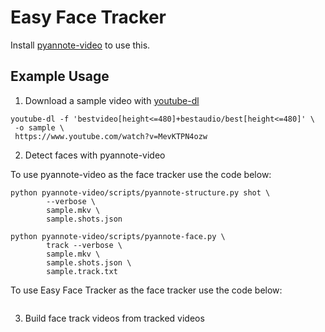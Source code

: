 # Easy Face Tracker

Install [pyannote-video](https://github.com/pyannote/pyannote-video) to use this.

## Example Usage

1. Download a sample video with [youtube-dl](http://ytdl-org.github.io/youtube-dl/download.html)
```
youtube-dl -f 'bestvideo[height<=480]+bestaudio/best[height<=480]' \
 -o sample \
 https://www.youtube.com/watch?v=MevKTPN4ozw 
```

2. Detect faces with pyannote-video

To use pyannote-video as the face tracker use the code below:
```
python pyannote-video/scripts/pyannote-structure.py shot \
        --verbose \
        sample.mkv \
        sample.shots.json

python pyannote-video/scripts/pyannote-face.py \
        track --verbose \
        sample.mkv \
        sample.shots.json \
        sample.track.txt
```

To use Easy Face Tracker as the face tracker use the code below:
```

```

3. Build face track videos from tracked videos
```

```
